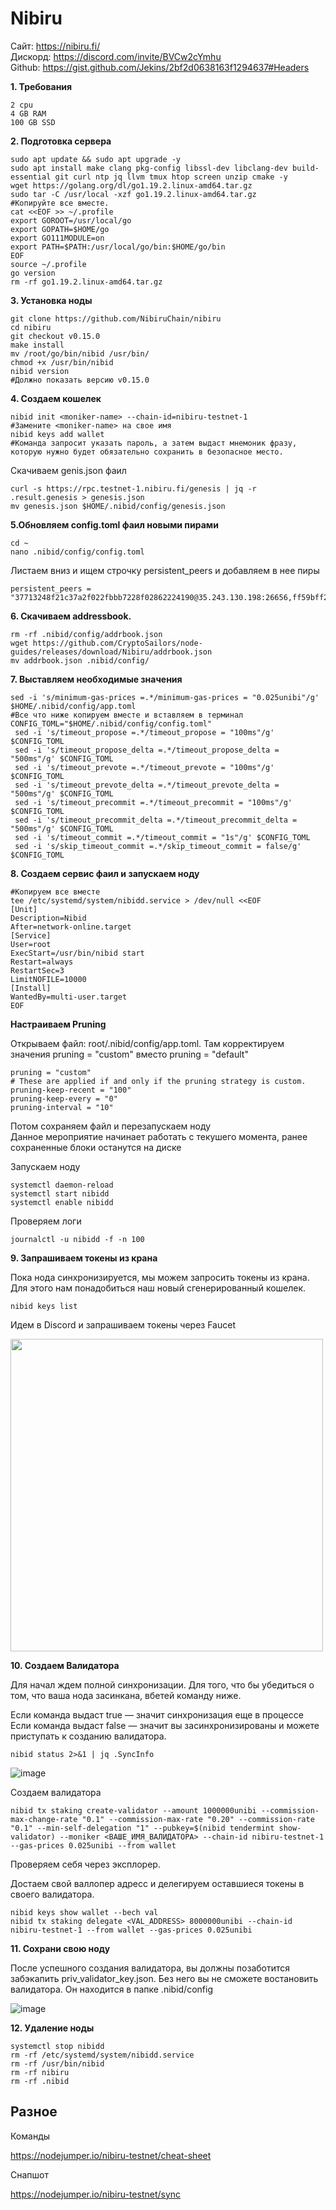 Nibiru
==

Сайт: https://nibiru.fi/  
Дискорд: https://discord.com/invite/BVCw2cYmhu  
Github: https://gist.github.com/Jekins/2bf2d0638163f1294637#Headers

**1. Требования**  

    2 сpu
    4 GB RAM
    100 GB SSD


**2. Подготовка сервера**

    sudo apt update && sudo apt upgrade -y
    sudo apt install make clang pkg-config libssl-dev libclang-dev build-essential git curl ntp jq llvm tmux htop screen unzip cmake -y
    wget https://golang.org/dl/go1.19.2.linux-amd64.tar.gz
    sudo tar -C /usr/local -xzf go1.19.2.linux-amd64.tar.gz
    #Копируйте все вместе.
    cat <<EOF >> ~/.profile
    export GOROOT=/usr/local/go
    export GOPATH=$HOME/go
    export GO111MODULE=on
    export PATH=$PATH:/usr/local/go/bin:$HOME/go/bin
    EOF
    source ~/.profile
    go version
    rm -rf go1.19.2.linux-amd64.tar.gz

**3. Установка ноды**

    git clone https://github.com/NibiruChain/nibiru
    cd nibiru
    git checkout v0.15.0
    make install
    mv /root/go/bin/nibid /usr/bin/
    chmod +x /usr/bin/nibid
    nibid version
    #Должно показать версию v0.15.0
    
**4. Cоздаем кошелек**

    nibid init <moniker-name> --chain-id=nibiru-testnet-1 
    #Замените <moniker-name> на свое имя
    nibid keys add wallet
    #Команда запросит указать пароль, а затем выдаст мнемоник фразу, которую нужно будет обязательно сохранить в безопасное место.
    
Скачиваем genis.json фаил

    curl -s https://rpc.testnet-1.nibiru.fi/genesis | jq -r .result.genesis > genesis.json
    mv genesis.json $HOME/.nibid/config/genesis.json


 **5.Обновляем сonfig.toml фаил новыми пирами**

    cd ~
    nano .nibid/config/config.toml

Листаем вниз и ищем строчку persistent_peers и добавляем в нее пиры

    persistent_peers = "37713248f21c37a2f022fbbb7228f02862224190@35.243.130.198:26656,ff59bff2d8b8fb6114191af7063e92a9dd637bd9@35.185.114.96:26656,cb431d789fe4c3f94873b0769cb4fce5143daf97@35.227.113.63:26656"
    
**6. Скачиваем addressbook.**

    rm -rf .nibid/config/addrbook.json
    wget https://github.com/CryptoSailors/node-guides/releases/download/Nibiru/addrbook.json
    mv addrbook.json .nibid/config/
    
**7. Выставляем необходимые значения**

    sed -i 's/minimum-gas-prices =.*/minimum-gas-prices = "0.025unibi"/g' $HOME/.nibid/config/app.toml
    #Все что ниже копируем вместе и вставляем в терминал
    CONFIG_TOML="$HOME/.nibid/config/config.toml"
     sed -i 's/timeout_propose =.*/timeout_propose = "100ms"/g' $CONFIG_TOML
     sed -i 's/timeout_propose_delta =.*/timeout_propose_delta = "500ms"/g' $CONFIG_TOML
     sed -i 's/timeout_prevote =.*/timeout_prevote = "100ms"/g' $CONFIG_TOML
     sed -i 's/timeout_prevote_delta =.*/timeout_prevote_delta = "500ms"/g' $CONFIG_TOML
     sed -i 's/timeout_precommit =.*/timeout_precommit = "100ms"/g' $CONFIG_TOML
     sed -i 's/timeout_precommit_delta =.*/timeout_precommit_delta = "500ms"/g' $CONFIG_TOML
     sed -i 's/timeout_commit =.*/timeout_commit = "1s"/g' $CONFIG_TOML
     sed -i 's/skip_timeout_commit =.*/skip_timeout_commit = false/g' $CONFIG_TOML

**8. Cоздаем сервис фаил и запускаем ноду**

    #Копируем все вместе
    tee /etc/systemd/system/nibidd.service > /dev/null <<EOF
    [Unit]
    Description=Nibid
    After=network-online.target
    [Service]
    User=root
    ExecStart=/usr/bin/nibid start
    Restart=always
    RestartSec=3
    LimitNOFILE=10000
    [Install]
    WantedBy=multi-user.target
    EOF


**Настраиваем Pruning**

Открываем файл: root/.nibid/config/app.toml. 
Там корректируем значения pruning = "custom" вместо pruning = "default"

    pruning = "custom"
    # These are applied if and only if the pruning strategy is custom.
    pruning-keep-recent = "100"
    pruning-keep-every = "0"
    pruning-interval = "10"

Потом сохраняем файл и перезапускаем ноду  
Данное мероприятие начинает работать с текушего момента, ранее сохраненные блоки останутся на диске

Запускаем ноду

    systemctl daemon-reload
    systemctl start nibidd
    systemctl enable nibidd

Проверяем логи

    journalctl -u nibidd -f -n 100

**9. Запрашиваем токены из крана**

Пока нода синхронизируется, мы можем запросить токены из крана. Для этого нам понадобиться наш новый сгенерированный кошелек.

    nibid keys list

Идем в Discord и запрашиваем токены через Faucet

<img src="https://user-images.githubusercontent.com/18370861/206866395-8ec83b5e-211f-4683-826e-f7f1512f0167.png" width="500">

**10. Создаем Валидатора**

Для начал ждем полной синхронизации. Для того, что бы убедиться о том, что ваша нода засинкана, вбетей команду ниже.

Если команда выдаст true — значит синхронизация еще в процессе  
Если команда выдаст false — значит вы засинхронизированы и можете приступать к созданию валидатора.

    nibid status 2>&1 | jq .SyncInfo
    
![image](https://user-images.githubusercontent.com/18370861/206866290-6abd7ba2-03a2-4a6b-99fe-e68319556b07.png)

Cоздаем валидатора

    nibid tx staking create-validator --amount 1000000unibi --commission-max-change-rate "0.1" --commission-max-rate "0.20" --commission-rate "0.1" --min-self-delegation "1" --pubkey=$(nibid tendermint show-validator) --moniker <ВАШЕ_ИМЯ_ВАЛИДАТОРА> --chain-id nibiru-testnet-1 --gas-prices 0.025unibi --from wallet
    
Проверяем себя через эксплорер.

Достаем свой валлопер адресс и делегируем оставшиеся токены в своего валидатора.

    nibid keys show wallet --bech val
    nibid tx staking delegate <VAL_ADDRESS> 8000000unibi --chain-id nibiru-testnet-1 --from wallet --gas-prices 0.025unibi

**11. Сохрани свою ноду**

После успешного создания валидатора, вы должны позаботится забэкапить priv_validator_key.json. Без него вы не сможете востановить валидатора. Он находится в папке .nibid/config

![image](https://user-images.githubusercontent.com/18370861/206866354-bce2765b-4ae3-45fd-852d-3fdcfb394155.png)

**12. Удаление ноды**

    systemctl stop nibidd
    rm -rf /etc/systemd/system/nibidd.service
    rm -rf /usr/bin/nibid
    rm -rf nibiru
    rm -rf .nibid
    
 
Разное
-----------------------

Команды

https://nodejumper.io/nibiru-testnet/cheat-sheet

Снапшот

https://nodejumper.io/nibiru-testnet/sync


